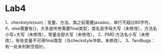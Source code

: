﻿# Lab4
1、checkstyle(sun)：变量、方法、类之前需要javadoc，单行不超过80字符，if、else需要有{}，大多是传参需要final类型，类名首字母大写（未修改），方法名小写+大写（未修改），常量全部大写（未修改）。
2、PMD:方法名小写（未修改），有些变量不可用final类型（与checkstyle冲突，未修改）。
3、fandbugs：有一处未判断空指针。